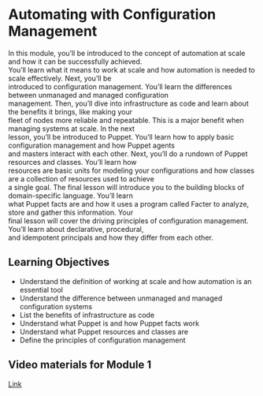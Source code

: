 # Automating with Configuration Management

In this module, you’ll be introduced to the concept of automation at scale and how it can be successfully achieved.\
You’ll learn what it means to work at scale and how automation is needed to scale effectively. Next, you’ll be\
introduced to configuration management. You’ll learn the differences between unmanaged and managed configuration\
management. Then, you’ll dive into infrastructure as code and learn about the benefits it brings, like making your\
fleet of nodes more reliable and repeatable. This is a major benefit when managing systems at scale. In the next\
lesson, you’ll be introduced to Puppet. You’ll learn how to apply basic configuration management and how Puppet agents\
and masters interact with each other. Next, you’ll do a rundown of Puppet resources and classes. You’ll learn how\
resources are basic units for modeling your configurations and how classes are a collection of resources used to achieve\
a single goal. The final lesson will introduce you to the building blocks of domain-specific language. You’ll learn\
what Puppet facts are and how it uses a program called Facter to analyze, store and gather this information. Your\
final lesson will cover the driving principles of configuration management. You’ll learn about declarative, procedural,\
and idempotent principals and how they differ from each other.

## Learning Objectives

- Understand the definition of working at scale and how automation is an essential tool
- Understand the difference between unmanaged and managed configuration systems
- List the benefits of infrastructure as code
- Understand what Puppet is and how Puppet facts work
- Understand what Puppet resources and classes are
- Define the principles of configuration management

## Video materials for Module 1

[Link](https://drive.google.com/drive/folders/1UTQr1G6C4L1nLYqIT-KfXfXasv8nV-Ad?usp=sharing)